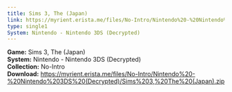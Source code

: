 ```yaml
---
title: Sims 3, The (Japan)
link: https://myrient.erista.me/files/No-Intro/Nintendo%20-%20Nintendo%203DS%20(Decrypted)/Sims%203,%20The%20(Japan).zip
type: single1
System: Nintendo - Nintendo 3DS (Decrypted)
---
```

<b>Game:</b> Sims 3, The (Japan)<br>
<b>System:</b> Nintendo - Nintendo 3DS (Decrypted)<br>
<b>Collection:</b> No-Intro<br>
<b>Download:</b> https://myrient.erista.me/files/No-Intro/Nintendo%20-%20Nintendo%203DS%20(Decrypted)/Sims%203,%20The%20(Japan).zip